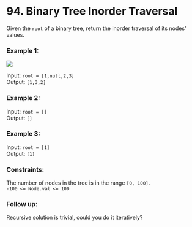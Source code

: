 # 94. Binary Tree Inorder Traversal   
   
Given the ```root``` of a binary tree, return the inorder traversal of its nodes' values.   
   
### **Example 1:**   
   
![](https://assets.leetcode.com/uploads/2020/09/15/inorder_1.jpg)   
   
Input: ```root = [1,null,2,3]```   
Output: ```[1,3,2]```   
   
### **Example 2:**   
Input: ```root = []```   
Output: ```[]```   
   
### **Example 3:**   
Input: ```root = [1]```   
Output: ```[1]```   
    
   
### **Constraints:**   
The number of nodes in the tree is in the range ```[0, 100]```.   
```-100 <= Node.val <= 100```   
    
   
### **Follow up:**   
Recursive solution is trivial, could you do it iteratively?   